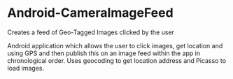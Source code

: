 # Android-CameraImageFeed
Creates a feed of Geo-Tagged Images clicked by the user

Android application which allows the user to click images, get location and using GPS and then publish this on an image feed within the app in chronological order. 
Uses geocoding to get location address and Picasso to load images. 


